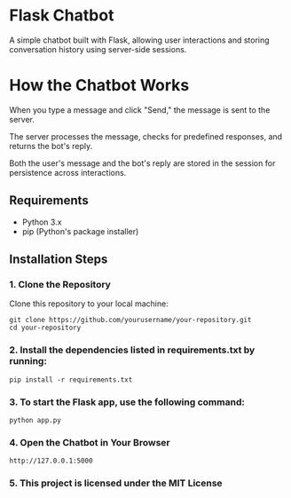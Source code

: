 # Flask Chatbot

A simple chatbot built with Flask, allowing user interactions and storing conversation history using server-side sessions.

# How the Chatbot Works
When you type a message and click "Send," the message is sent to the server.

The server processes the message, checks for predefined responses, and returns the bot's reply.

Both the user's message and the bot's reply are stored in the session for persistence across interactions.

## Requirements

- Python 3.x
- pip (Python's package installer)

## Installation Steps

### 1. Clone the Repository

Clone this repository to your local machine:

```
git clone https://github.com/yourusername/your-repository.git
cd your-repository
```
### 2. Install the dependencies listed in requirements.txt by running:
```
pip install -r requirements.txt
```
### 3. To start the Flask app, use the following command:
```
python app.py
```
### 4. Open the Chatbot in Your Browser
```
http://127.0.0.1:5000
```
### 5. This project is licensed under the MIT License
